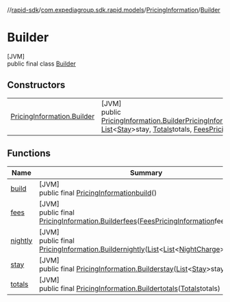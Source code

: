 //[rapid-sdk](../../../../index.md)/[com.expediagroup.sdk.rapid.models](../../index.md)/[PricingInformation](../index.md)/[Builder](index.md)

# Builder

[JVM]\
public final class [Builder](index.md)

## Constructors

| | |
|---|---|
| [PricingInformation.Builder](-pricing-information.-builder.md) | [JVM]<br>public [PricingInformation.Builder](index.md)[PricingInformation.Builder](-pricing-information.-builder.md)([List](https://docs.oracle.com/javase/8/docs/api/java/util/List.html)&lt;[List](https://docs.oracle.com/javase/8/docs/api/java/util/List.html)&lt;[NightCharge](../../-night-charge/index.md)&gt;&gt;nightly, [List](https://docs.oracle.com/javase/8/docs/api/java/util/List.html)&lt;[Stay](../../-stay/index.md)&gt;stay, [Totals](../../-totals/index.md)totals, [FeesPricingInformation](../../-fees-pricing-information/index.md)fees) |

## Functions

| Name | Summary |
|---|---|
| [build](build.md) | [JVM]<br>public final [PricingInformation](../index.md)[build](build.md)() |
| [fees](fees.md) | [JVM]<br>public final [PricingInformation.Builder](index.md)[fees](fees.md)([FeesPricingInformation](../../-fees-pricing-information/index.md)fees) |
| [nightly](nightly.md) | [JVM]<br>public final [PricingInformation.Builder](index.md)[nightly](nightly.md)([List](https://docs.oracle.com/javase/8/docs/api/java/util/List.html)&lt;[List](https://docs.oracle.com/javase/8/docs/api/java/util/List.html)&lt;[NightCharge](../../-night-charge/index.md)&gt;&gt;nightly) |
| [stay](stay.md) | [JVM]<br>public final [PricingInformation.Builder](index.md)[stay](stay.md)([List](https://docs.oracle.com/javase/8/docs/api/java/util/List.html)&lt;[Stay](../../-stay/index.md)&gt;stay) |
| [totals](totals.md) | [JVM]<br>public final [PricingInformation.Builder](index.md)[totals](totals.md)([Totals](../../-totals/index.md)totals) |
